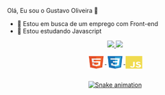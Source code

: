 Olá, Eu sou o Gustavo Oliveira 👋

- 🔭 Estou em busca de um emprego com Front-end
- 🌱 Estou estudando Javascript

<div align="center">
  <a href="https://github.com/GustavoLOliveira">
  <img height="140em" src="https://github-readme-stats.vercel.app/api?username=GustavoLOliveira&show_icons=true&theme=tokyonight&include_all_commits=true&count_private=true"/>
  <img height="140em" src="https://github-readme-stats.vercel.app/api/top-langs/?username=GustavoLOliveira&layout=compact&langs_count=7&theme=tokyonight"/>
</div>
  
<div align="center" style="display: inline_block"><br>
    <img align="center" alt="Gustavo-HTML" height="30" width="40" src="https://raw.githubusercontent.com/devicons/devicon/master/icons/html5/html5-original.svg">
    <img align="center" alt="Gustavo-CSS" height="30" width="40" src="https://raw.githubusercontent.com/devicons/devicon/master/icons/css3/css3-original.svg">
    <img align="center" alt="Gustavo-Js" height="30" width="40" src="https://raw.githubusercontent.com/devicons/devicon/master/icons/javascript/javascript-plain.svg"</div> 
  
  ##
  
   ![Snake animation](https://github.com/GustavoLOliveira)
